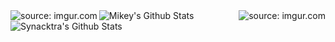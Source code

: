

<img src="https://readme-typing-svg.herokuapp.com?font=IBM+Plex+Mono&color=%23C4B9F8&size=35&center=true&multiline=true&width=1000&height=150&lines=Hey+there🤞%2C+I+am+Mikey;Hacker+.+Developer+.+Learner" alt="Mikey's Github Stats" />

<img src="https://i.imgur.com/hYjV5kS.gif" title="source: imgur.com" align="right"/>


<img src="https://i.imgur.com/hYjV5kS.gif" title="source: imgur.com" align="left"/>

<img src="https://github-readme-stats.vercel.app/api?username=synacktraa&amp;show_icons=true&amp;theme=chartreuse-dark&amp;center=true" alt="Synacktra's Github Stats" align="center"/>


